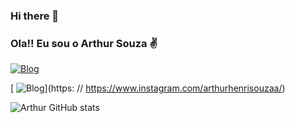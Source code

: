 ### Hi there 👋

### Ola!! Eu sou o Arthur Souza ✌️

[![Blog](https://img.shields.io/badge/LinkedIn-0077B5?style=for-the-badge&logo=linkedin&logoColor=white)](https://https://www.linkedin.com/in/arthur-souza-7ba6bb225)
 
[ ![Blog](https://img.shields.io/badge/Instagram-E4405F?style=for-the-badge&logo=instagram&logoColor=white)](https: // https://www.instagram.com/arthurhenrisouzaa/)

![Arthur GitHub stats](https://github-readme-stats.vercel.app/api?username=ArthurHenrique123&show_icons=true&theme=dracula)
